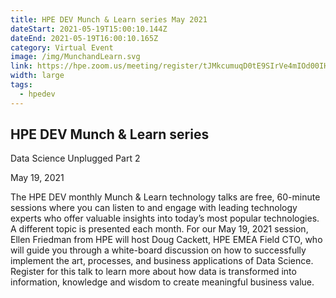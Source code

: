 ```yaml
---
title: HPE DEV Munch & Learn series May 2021
dateStart: 2021-05-19T15:00:10.144Z
dateEnd: 2021-05-19T16:00:10.165Z
category: Virtual Event
image: /img/MunchandLearn.svg
link: https://hpe.zoom.us/meeting/register/tJMkcumuqD0tE9SIrVe4mIOd00IHMPcjG0TB
width: large
tags:
  - hpedev
---
```

## HPE DEV Munch & Learn series
Data Science Unplugged Part 2

May 19, 2021

The HPE DEV monthly Munch & Learn technology talks are free, 60-minute sessions where you can listen to and engage with leading technology experts who offer valuable insights into today’s most popular technologies. A different topic is presented each month. For our May 19, 2021 session, Ellen Friedman from HPE will host Doug Cackett, HPE EMEA Field CTO, who will guide you through a white-board discussion on how to successfully implement the art, processes, and business applications of Data Science. Register for this talk to learn more about how data is transformed into information, knowledge and wisdom to create meaningful business value.